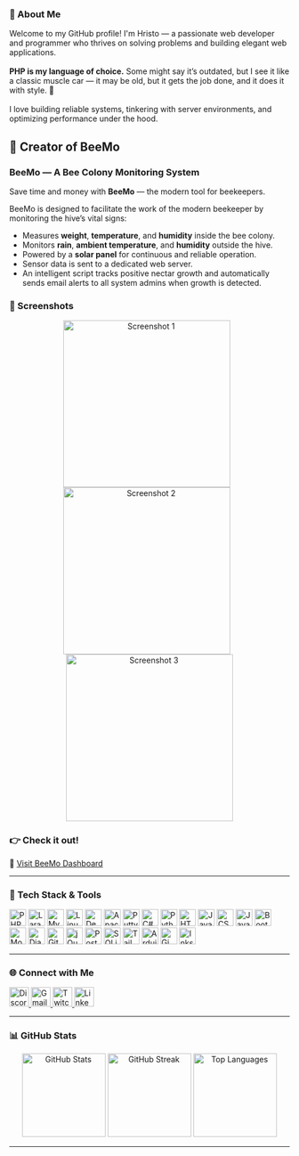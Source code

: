 ### 🧰 About Me

<p align="left">
  Welcome to my GitHub profile! I'm Hristo — a passionate web developer and programmer who thrives on solving problems and building elegant web applications.<br><br>
  <strong>PHP is my language of choice.</strong> Some might say it’s outdated, but I see it like a classic muscle car — it may be old, but it gets the job done, and it does it with style. 🚀<br><br>
  I love building reliable systems, tinkering with server environments, and optimizing performance under the hood.
</p>


## 🐝 Creator of BeeMo

### BeeMo — A Bee Colony Monitoring System

Save time and money with **BeeMo** — the modern tool for beekeepers.

BeeMo is designed to facilitate the work of the modern beekeeper by monitoring the hive’s vital signs:

- Measures **weight**, **temperature**, and **humidity** inside the bee colony.
- Monitors **rain**, **ambient temperature**, and **humidity** outside the hive.
- Powered by a **solar panel** for continuous and reliable operation.
- Sensor data is sent to a dedicated web server.
- An intelligent script tracks positive nectar growth and automatically sends email alerts to all system admins when growth is detected.


### 📸 Screenshots
<p align="center">
  <img src="https://github.com/user-attachments/assets/4d9240e1-9309-4c6b-a9ff-d75e9910787a" alt="Screenshot 1" width="300" style="margin-right:10px;" />
  <img src="https://github.com/user-attachments/assets/17f9a57c-9cf8-49c4-8848-57207c8436c5" alt="Screenshot 2" width="300" style="margin-right:10px;" />
  <img src="https://github.com/user-attachments/assets/b3966c04-e8fe-4eb2-a19c-4f33878545d8" alt="Screenshot 3" width="300" />
</p>

### 👉 Check it out!

🔗 [Visit BeeMo Dashboard](https://beemo.balikgstudio.eu/)



---

### 🧠 Tech Stack & Tools

<div align="left">
  <img src="https://cdn.jsdelivr.net/gh/devicons/devicon/icons/php/php-original.svg" height="30" alt="PHP" />
  <img src="https://cdn.jsdelivr.net/gh/devicons/devicon/icons/laravel/laravel-original.svg" height="30" alt="Laravel" />
  <img src="https://cdn.jsdelivr.net/gh/devicons/devicon/icons/mysql/mysql-original.svg" height="30" alt="MySQL" />
  <img src="https://cdn.jsdelivr.net/gh/devicons/devicon/icons/linux/linux-original.svg" height="30" alt="Linux" />
  <img src="https://cdn.jsdelivr.net/gh/devicons/devicon/icons/debian/debian-original.svg" height="30" alt="Debian" />
  <img src="https://cdn.jsdelivr.net/gh/devicons/devicon/icons/apache/apache-original.svg" height="30" alt="Apache" />
  <img src="https://cdn.jsdelivr.net/gh/devicons/devicon/icons/putty/putty-original.svg" height="30" alt="Putty" />
  <img src="https://cdn.jsdelivr.net/gh/devicons/devicon/icons/csharp/csharp-original.svg" height="30" alt="C#" />
  <img src="https://cdn.jsdelivr.net/gh/devicons/devicon/icons/python/python-original.svg" height="30" alt="Python" />
  <img src="https://cdn.jsdelivr.net/gh/devicons/devicon/icons/html5/html5-original.svg" height="30" alt="HTML5" />
  <img src="https://cdn.jsdelivr.net/gh/devicons/devicon/icons/java/java-original.svg" height="30" alt="Java" />
  <img src="https://cdn.jsdelivr.net/gh/devicons/devicon/icons/css3/css3-original.svg" height="30" alt="CSS3" />
  <img src="https://cdn.jsdelivr.net/gh/devicons/devicon/icons/javascript/javascript-original.svg" height="30" alt="JavaScript" />
  <img src="https://cdn.jsdelivr.net/gh/devicons/devicon/icons/bootstrap/bootstrap-original.svg" height="30" alt="Bootstrap" />
  <img src="https://cdn.jsdelivr.net/gh/devicons/devicon/icons/mongodb/mongodb-original.svg" height="30" alt="MongoDB" />
  <img src="https://cdn.jsdelivr.net/gh/devicons/devicon/icons/django/django-plain.svg" height="30" alt="Django" />
  <img src="https://cdn.jsdelivr.net/gh/devicons/devicon/icons/git/git-original.svg" height="30" alt="Git" />
  <img src="https://cdn.jsdelivr.net/gh/devicons/devicon/icons/jquery/jquery-original.svg" height="30" alt="jQuery" />
  <img src="https://cdn.jsdelivr.net/gh/devicons/devicon/icons/postgresql/postgresql-original.svg" height="30" alt="PostgreSQL" />
  <img src="https://cdn.jsdelivr.net/gh/devicons/devicon/icons/sqlite/sqlite-original.svg" height="30" alt="SQLite" />
  <img src="https://cdn.jsdelivr.net/gh/devicons/devicon/icons/tailwindcss/tailwindcss-original-wordmark.svg" height="30" alt="Tailwind CSS" />
  <img src="https://cdn.jsdelivr.net/gh/devicons/devicon/icons/arduino/arduino-original.svg" height="30" alt="Arduino" />
  <img src="https://cdn.jsdelivr.net/gh/devicons/devicon/icons/gimp/gimp-original.svg" height="30" alt="Gimp" />
  <img src="https://cdn.jsdelivr.net/gh/devicons/devicon/icons/inkscape/inkscape-original.svg" height="30" alt="Inkscape" />
</div>

---

### 🌐 Connect with Me

<div align="left">
  <a href="https://discord.gg/s7kjxdXNV6" target="_blank">
    <img src="https://img.shields.io/static/v1?message=Discord&logo=discord&label=&color=7289DA&logoColor=white&style=for-the-badge" height="35" alt="Discord" />
  </a>
  <a href="mailto:h.sabev.business@gmail.com" target="_blank">
    <img src="https://img.shields.io/static/v1?message=Gmail&logo=gmail&label=&color=D14836&logoColor=white&style=for-the-badge" height="35" alt="Gmail" />
  </a>
  <a href="https://www.twitch.tv/foxyball" target="_blank">
    <img src="https://img.shields.io/static/v1?message=Twitch&logo=twitch&label=&color=9146FF&logoColor=white&style=for-the-badge" height="35" alt="Twitch" />
  </a>
  <a href="https://www.linkedin.com/in/hristo-sabev-2951b1242/" target="_blank">
    <img src="https://img.shields.io/static/v1?message=LinkedIn&logo=linkedin&label=&color=0077B5&logoColor=white&style=for-the-badge" height="35" alt="LinkedIn" />
  </a>
</div>

---

### 📊 GitHub Stats

<div align="center">
  <img src="https://github-readme-stats.vercel.app/api?username=foxyball&show_icons=true&count_private=true&theme=dracula&hide_border=false&custom_title=Stats" height="150" alt="GitHub Stats" />
  <img src="https://streak-stats.demolab.com?user=foxyball&theme=dracula&hide_border=false&border_radius=5" height="150" alt="GitHub Streak" />
  <img src="https://github-readme-stats.vercel.app/api/top-langs?username=foxyball&layout=compact&langs_count=5&theme=dracula&hide_border=false" height="150" alt="Top Languages" />
</div>

---
